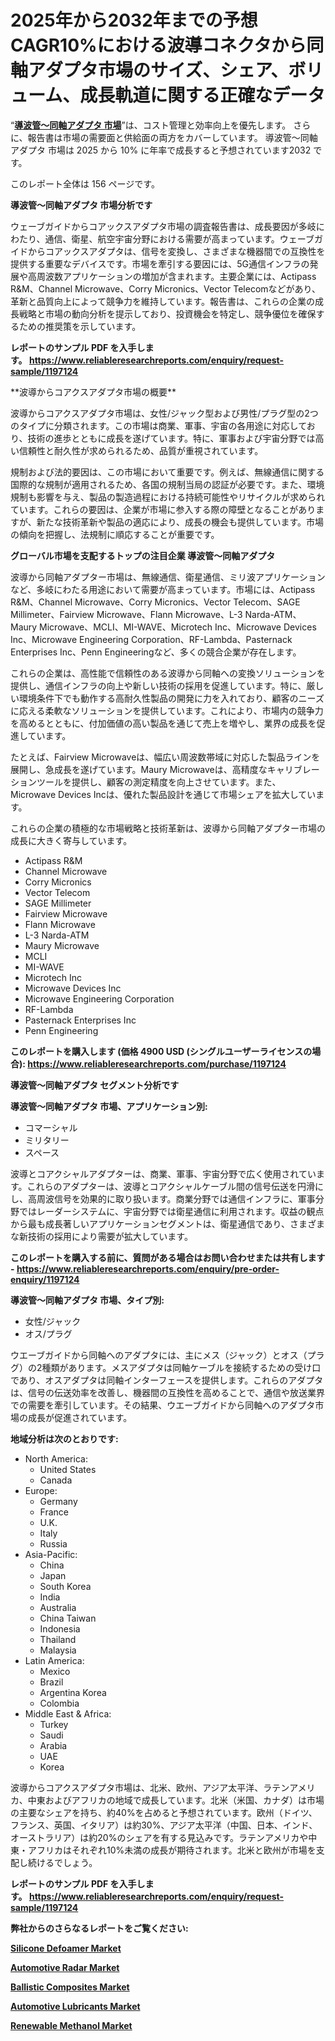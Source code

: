 <p><h1>2025年から2032年までの予想CAGR10%における波導コネクタから同軸アダプタ市場のサイズ、シェア、ボリューム、成長軌道に関する正確なデータ</h1></p><p>&ldquo;<strong><a href="https://www.reliableresearchreports.com/waveguide-to-coax-adapters-r1197124?utm_campaign=107&utm_medium=9&utm_source=Github&utm_content=ia&utm_term=01022025&utm_id=waveguide-to-coax-adapters">導波管～同軸アダプタ 市場</a></strong>&rdquo;は、コスト管理と効率向上を優先します。 さらに、報告書は市場の需要面と供給面の両方をカバーしています。 導波管～同軸アダプタ 市場は 2025 から 10% に年率で成長すると予想されています2032 です。</p>
<p>このレポート全体は 156 ページです。</p>
<p><strong>導波管～同軸アダプタ 市場分析です</strong></p>
<p><p>ウェーブガイドからコアックスアダプタ市場の調査報告書は、成長要因が多岐にわたり、通信、衛星、航空宇宙分野における需要が高まっています。ウェーブガイドからコアックスアダプタは、信号を変換し、さまざまな機器間での互換性を提供する重要なデバイスです。市場を牽引する要因には、5G通信インフラの発展や高周波数アプリケーションの増加が含まれます。主要企業には、Actipass R&M、Channel Microwave、Corry Micronics、Vector Telecomなどがあり、革新と品質向上によって競争力を維持しています。報告書は、これらの企業の成長戦略と市場の動向分析を提示しており、投資機会を特定し、競争優位を確保するための推奨策を示しています。</p></p>
<p><strong>レポートのサンプル PDF を入手します。&nbsp;<a href="https://www.reliableresearchreports.com/enquiry/request-sample/1197124?utm_campaign=107&utm_medium=9&utm_source=Github&utm_content=ia&utm_term=01022025&utm_id=waveguide-to-coax-adapters">https://www.reliableresearchreports.com/enquiry/request-sample/1197124</a></strong></p>
<p><p>**波導からコアクスアダプタ市場の概要**</p><p>波導からコアクスアダプタ市場は、女性/ジャック型および男性/プラグ型の2つのタイプに分類されます。この市場は商業、軍事、宇宙の各用途に対応しており、技術の進歩とともに成長を遂げています。特に、軍事および宇宙分野では高い信頼性と耐久性が求められるため、品質が重視されています。</p><p>規制および法的要因は、この市場において重要です。例えば、無線通信に関する国際的な規制が適用されるため、各国の規制当局の認証が必要です。また、環境規制も影響を与え、製品の製造過程における持続可能性やリサイクルが求められています。これらの要因は、企業が市場に参入する際の障壁となることがありますが、新たな技術革新や製品の適応により、成長の機会も提供しています。市場の傾向を把握し、法規制に順応することが重要です。</p></p>
<p><strong>グローバル市場を支配するトップの注目企業 導波管～同軸アダプタ</strong></p>
<p><p>波導から同軸アダプター市場は、無線通信、衛星通信、ミリ波アプリケーションなど、多岐にわたる用途において需要が高まっています。市場には、Actipass R&M、Channel Microwave、Corry Micronics、Vector Telecom、SAGE Millimeter、Fairview Microwave、Flann Microwave、L-3 Narda-ATM、Maury Microwave、MCLI、MI-WAVE、Microtech Inc、Microwave Devices Inc、Microwave Engineering Corporation、RF-Lambda、Pasternack Enterprises Inc、Penn Engineeringなど、多くの競合企業が存在します。</p><p>これらの企業は、高性能で信頼性のある波導から同軸への変換ソリューションを提供し、通信インフラの向上や新しい技術の採用を促進しています。特に、厳しい環境条件下でも動作する高耐久性製品の開発に力を入れており、顧客のニーズに応える柔軟なソリューションを提供しています。これにより、市場内の競争力を高めるとともに、付加価値の高い製品を通じて売上を増やし、業界の成長を促進しています。</p><p>たとえば、Fairview Microwaveは、幅広い周波数帯域に対応した製品ラインを展開し、急成長を遂げています。Maury Microwaveは、高精度なキャリブレーションツールを提供し、顧客の測定精度を向上させています。また、Microwave Devices Incは、優れた製品設計を通じて市場シェアを拡大しています。</p><p>これらの企業の積極的な市場戦略と技術革新は、波導から同軸アダプター市場の成長に大きく寄与しています。</p></p>
<p><ul><li>Actipass R&M</li><li>Channel Microwave</li><li>Corry Micronics</li><li>Vector Telecom</li><li>SAGE Millimeter</li><li>Fairview Microwave</li><li>Flann Microwave</li><li>L-3 Narda-ATM</li><li>Maury Microwave</li><li>MCLI</li><li>MI-WAVE</li><li>Microtech Inc</li><li>Microwave Devices Inc</li><li>Microwave Engineering Corporation</li><li>RF-Lambda</li><li>Pasternack Enterprises Inc</li><li>Penn Engineering</li></ul></p>
<p><strong>このレポートを購入します (価格 4900 USD (シングルユーザーライセンスの場合):&nbsp;<a href="https://www.reliableresearchreports.com/purchase/1197124?utm_campaign=107&utm_medium=9&utm_source=Github&utm_content=ia&utm_term=01022025&utm_id=waveguide-to-coax-adapters">https://www.reliableresearchreports.com/purchase/1197124</a></strong></p>
<p><strong>導波管～同軸アダプタ セグメント分析です</strong></p>
<p><strong>導波管～同軸アダプタ 市場、アプリケーション別:</strong></p>
<p><ul><li>コマーシャル</li><li>ミリタリー</li><li>スペース</li></ul></p>
<p><p>波導とコアクシャルアダプターは、商業、軍事、宇宙分野で広く使用されています。これらのアダプターは、波導とコアクシャルケーブル間の信号伝送を円滑にし、高周波信号を効果的に取り扱います。商業分野では通信インフラに、軍事分野ではレーダーシステムに、宇宙分野では衛星通信に利用されます。収益の観点から最も成長著しいアプリケーションセグメントは、衛星通信であり、さまざまな新技術の採用により需要が拡大しています。</p></p>
<p><strong>このレポートを購入する前に、質問がある場合はお問い合わせまたは共有します - <a href="https://www.reliableresearchreports.com/enquiry/pre-order-enquiry/1197124?utm_campaign=107&utm_medium=9&utm_source=Github&utm_content=ia&utm_term=01022025&utm_id=waveguide-to-coax-adapters">https://www.reliableresearchreports.com/enquiry/pre-order-enquiry/1197124</a></strong></p>
<p><strong>導波管～同軸アダプタ 市場、タイプ別:</strong></p>
<p><ul><li>女性/ジャック</li><li>オス/プラグ</li></ul></p>
<p><p>ウエーブガイドから同軸へのアダプタには、主にメス（ジャック）とオス（プラグ）の2種類があります。メスアダプタは同軸ケーブルを接続するための受け口であり、オスアダプタは同軸インターフェースを提供します。これらのアダプタは、信号の伝送効率を改善し、機器間の互換性を高めることで、通信や放送業界での需要を牽引しています。その結果、ウエーブガイドから同軸へのアダプタ市場の成長が促進されています。</p></p>
<p><strong>地域分析は次のとおりです:</strong></p>
<p><ul>
    <li>
        North America:
        <ul>
            <li>United States</li>
            <li>Canada</li>
        </ul>
    </li>
    <li>
        Europe:
        <ul>
            <li>Germany</li>
            <li>France</li>
            <li>U.K.</li>
            <li>Italy</li>
            <li>Russia</li>
        </ul>
    </li>
    <li>
        Asia-Pacific:
        <ul>
            <li>China</li>
            <li>Japan</li>
            <li>South Korea</li>
            <li>India</li>
            <li>Australia</li>
            <li>China Taiwan</li>
            <li>Indonesia</li>
            <li>Thailand</li>
            <li>Malaysia</li>
        </ul>
    </li>
    <li>
        Latin America:
        <ul>
            <li>Mexico</li>
            <li>Brazil</li>
            <li>Argentina Korea</li>
            <li>Colombia</li>
        </ul>
    </li>
    <li>
        Middle East & Africa:
        <ul>
            <li>Turkey</li>
            <li>Saudi</li>
            <li>Arabia</li>
            <li>UAE</li>
            <li>Korea</li>
        </ul>
    </li>
    </ul></p>
<p><p>波導からコアクスアダプタ市場は、北米、欧州、アジア太平洋、ラテンアメリカ、中東およびアフリカの地域で成長しています。北米（米国、カナダ）は市場の主要なシェアを持ち、約40%を占めると予想されています。欧州（ドイツ、フランス、英国、イタリア）は約30%、アジア太平洋（中国、日本、インド、オーストラリア）は約20%のシェアを有する見込みです。ラテンアメリカや中東・アフリカはそれぞれ10%未満の成長が期待されます。北米と欧州が市場を支配し続けるでしょう。</p></p>
<p><strong>レポートのサンプル PDF を入手します。&nbsp;<a href="https://www.reliableresearchreports.com/enquiry/request-sample/1197124?utm_campaign=107&utm_medium=9&utm_source=Github&utm_content=ia&utm_term=01022025&utm_id=waveguide-to-coax-adapters">https://www.reliableresearchreports.com/enquiry/request-sample/1197124</a></strong></p>
<p><strong></strong></p>
<p><strong></strong></p>
<p><strong></strong></p>
<p><strong></strong></p>
<p><strong>弊社からのさらなるレポートをご覧ください:</strong></p>
<p><strong><p><a href="https://github.com/penglatilles/Market-Research-Report-List-1/blob/main/silicone-defoamer-market.md?utm_campaign=107&utm_medium=9&utm_source=Github&utm_content=ia&utm_term=01022025&utm_id=waveguide-to-coax-adapters">Silicone Defoamer Market</a></p><p><a href="https://github.com/lalolatiot/Market-Research-Report-List-1/blob/main/automotive-radar-market.md?utm_campaign=107&utm_medium=9&utm_source=Github&utm_content=ia&utm_term=01022025&utm_id=waveguide-to-coax-adapters">Automotive Radar Market</a></p><p><a href="https://github.com/zurubting/Market-Research-Report-List-1/blob/main/ballistic-composites-market.md?utm_campaign=107&utm_medium=9&utm_source=Github&utm_content=ia&utm_term=01022025&utm_id=waveguide-to-coax-adapters">Ballistic Composites Market</a></p><p><a href="https://github.com/ternainglin/Market-Research-Report-List-1/blob/main/automotive-lubricants-market.md?utm_campaign=107&utm_medium=9&utm_source=Github&utm_content=ia&utm_term=01022025&utm_id=waveguide-to-coax-adapters">Automotive Lubricants Market</a></p><p><a href="https://github.com/saaindosya/Market-Research-Report-List-1/blob/main/renewable-methanol-market.md?utm_campaign=107&utm_medium=9&utm_source=Github&utm_content=ia&utm_term=01022025&utm_id=waveguide-to-coax-adapters">Renewable Methanol Market</a></p></strong></p>